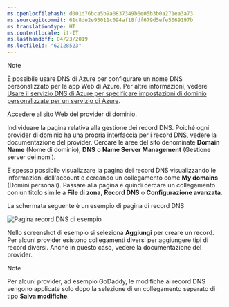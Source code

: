 ```yaml
---
ms.openlocfilehash: d001d76bca5b9a0837349b6e05b3b0a271ea3a73
ms.sourcegitcommit: 61c8de2e95011c094af18fdf679d5efe5069197b
ms.translationtype: HT
ms.contentlocale: it-IT
ms.lasthandoff: 04/23/2019
ms.locfileid: "62128523"
---
```

> [!NOTE]
> È possibile usare DNS di Azure per configurare un nome DNS personalizzato per le app Web di Azure. Per altre informazioni, vedere [Usare il servizio DNS di Azure per specificare impostazioni di dominio personalizzate per un servizio di Azure](../articles/dns/dns-custom-domain.md#app-service-web-apps).
>
>

Accedere al sito Web del provider di dominio.

Individuare la pagina relativa alla gestione dei record DNS. Poiché ogni provider di dominio ha una propria interfaccia per i record DNS, vedere la documentazione del provider. Cercare le aree del sito denominate **Domain Name** (Nome di dominio), **DNS** o **Name Server Management** (Gestione server dei nomi). 

È spesso possibile visualizzare la pagina dei record DNS visualizzando le informazioni dell'account e cercando un collegamento come **My domains** (Domini personali). Passare alla pagina e quindi cercare un collegamento con un titolo simile a **File di zona**, **Record DNS** o **Configurazione avanzata**.

La schermata seguente è un esempio di pagina di record DNS:

![Pagina record DNS di esempio](./media/app-service-web-access-dns-records-no-h/example-record-ui.png)

Nello screenshot di esempio si seleziona **Aggiungi** per creare un record. Per alcuni provider esistono collegamenti diversi per aggiungere tipi di record diversi. Anche in questo caso, vedere la documentazione del provider.

> [!NOTE]
> Per alcuni provider, ad esempio GoDaddy, le modifiche ai record DNS vengono applicate solo dopo la selezione di un collegamento separato di tipo **Salva modifiche**. 

